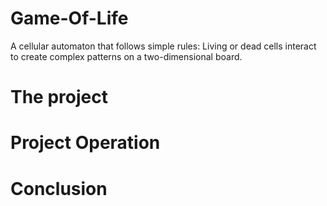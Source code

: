 # Game-Of-Life
A cellular automaton that follows simple rules: Living or dead cells interact to create complex patterns on a two-dimensional board.

# The project

# Project Operation

# Conclusion

